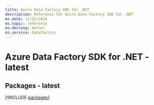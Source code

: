 ```yaml
---
title: Azure Data Factory SDK for .NET
description: Reference for Azure Data Factory SDK for .NET
ms.date: 11/22/2024
ms.topic: reference
ms.devlang: dotnet
ms.service: datafactory
---
```

# Azure Data Factory SDK for .NET - latest
## Packages - latest
[!INCLUDE [packages](data-factory-index.md)]